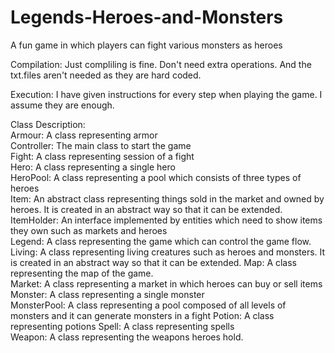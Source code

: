# Legends-Heroes-and-Monsters
A fun game in which players can fight various monsters as heroes

Compilation: Just compliling is fine. Don't need extra operations. And the txt.files aren't needed as they are hard coded.  
  
Execution: I have given instructions for every step when playing the game. I assume they are enough.  
  
Class Description:  
Armour: A class representing armor  
Controller: The main class to start the game  
Fight: A class representing session of a fight  
Hero: A class representing a single hero  
HeroPool: A class representing a pool which consists of three types of heroes  
Item: An abstract class representing things sold in the market and owned by heroes. It is created in an abstract way so that it can be extended.  
ItemHolder: An interface implemented by entities which need to show items they own such as markets and heroes  
Legend: A class representing the game which can control the game flow. 
Living: A class representing living creatures such as heroes and monsters. It is created in an abstract way so that it can be extended. 
Map: A class representing the map of the game.  
Market: A class representing a market in which heroes can buy or sell items  
Monster: A class representing a single monster  
MonsterPool: A class representing a pool composed of all levels of monsters and it can generate monsters in a fight 
Potion: A class representing potions 
Spell: A class representing spells  
Weapon: A class representing the weapons heroes hold. 








